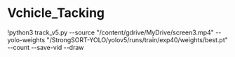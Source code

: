 # Vchicle_Tacking
!python3 track_v5.py --source "/content/gdrive/MyDrive/screen3.mp4" --yolo-weights "/StrongSORT-YOLO/yolov5/runs/train/exp40/weights/best.pt" --count --save-vid --draw 
